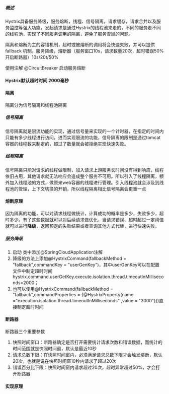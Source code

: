 ##### 概述

Hystrix具备服务降级，服务熔断，线程、信号隔离，请求缓存，请求合并以及服务监控等强大功能，发起请求是通过Hystrix的线程池来⾛的，不同的服务⾛不同的线程池，实现了不同服务调⽤的隔离，避免了服务雪崩的问题。

隔离和熔断为主的容错机制，超时或被熔断的调用将会快速失败，并可以提供 fallback 机制。服务降级，熔断器（服务窗口10s，请求数量20次，超时错误50%开启断路器）10s/20t/50%

使用注解 @CircuitBreaker 启动服务熔断



#### Hystrix默认超时时间 2000毫秒





#### 隔离

隔离分为信号隔离和线程池隔离

##### 信号隔离

​	信号隔离就是限流功能的实现，通过信号量来实现的一个计时器，在指定的时间内只能有多少线程进行访问，进而实现限流的功能，信号隔离的限制是通过tomcat容器的线程数来制定的，超过了数量就会被拒绝实现快速失败。

##### 线程隔离

​	信号隔离只能对请求的线程做限制，加入请求上游服务长时间没有得到响应，线程依旧占用，其他请求就无法响应会造成整个服务不可用。所以引入了线程隔离，额外加入线程池的方式，做原来web容器的线程进行管理。引入线程池就会涉及到线程池的管理，上下文切换的开销，所以线程隔离相比信号隔离会更重一点



#### 熔断原理

因为隔离的功能，可以对请求线程做统计，计算成功的概率是多少，失败多少，超时多少。有了这些数据就可以对后续请求做优化，当请求错误、超时超过一定阈值就可以进行**降级**，返回预定的失败结果或者查询其他方式代替，进行快速失败。



##### 服务降级

1. 启动 类中添加@SpringCloudApplication注解
2. 降级的方法上添加@HystrixCommand(fallbackMethod = "fallback",commandKey = "userGenKey")，其中userGenKey可以在配置文件中制定超时时间 hystrix.command.userGetKey.execute.isolation.thread.timeoutInMilliseconds=2000；
3. 也可以使用@HystrixCommand(fallbackMethod = "fallback",commandProperties = {@HystrixProperty(name ="execution.isolation.thread.timeoutInMilliseconds" ,value = "3000")})直接制定超时时间

#### 断路器

断路器三个重要参数

1. 快照时间窗口：断路器确定是否打开需要统计请求次数和错误数据，而统计的时间范围就是快照时间窗，默认是最近10秒
2. 请求总数下限：在快照时间窗内，必须满足请求总数下限才会触发熔断，默认20次，也就是说在快照时间窗10秒内请求了超过20次
3. 错误百分比下限：快照时间窗内请求超过20次，超时异常超过50%，才会打开断路器

#### 实现原理

